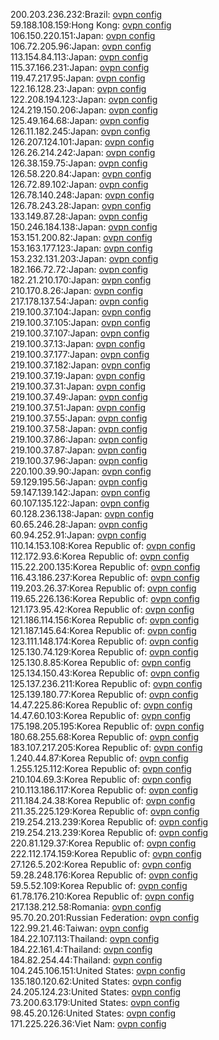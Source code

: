 200.203.236.232:Brazil: [ovpn config](vpn/200_203_236_232.ovpn)  
59.188.108.159:Hong Kong: [ovpn config](vpn/59_188_108_159.ovpn)  
106.150.220.151:Japan: [ovpn config](vpn/106_150_220_151.ovpn)  
106.72.205.96:Japan: [ovpn config](vpn/106_72_205_96.ovpn)  
113.154.84.113:Japan: [ovpn config](vpn/113_154_84_113.ovpn)  
115.37.166.231:Japan: [ovpn config](vpn/115_37_166_231.ovpn)  
119.47.217.95:Japan: [ovpn config](vpn/119_47_217_95.ovpn)  
122.16.128.23:Japan: [ovpn config](vpn/122_16_128_23.ovpn)  
122.208.194.123:Japan: [ovpn config](vpn/122_208_194_123.ovpn)  
124.219.150.206:Japan: [ovpn config](vpn/124_219_150_206.ovpn)  
125.49.164.68:Japan: [ovpn config](vpn/125_49_164_68.ovpn)  
126.11.182.245:Japan: [ovpn config](vpn/126_11_182_245.ovpn)  
126.207.124.101:Japan: [ovpn config](vpn/126_207_124_101.ovpn)  
126.26.214.242:Japan: [ovpn config](vpn/126_26_214_242.ovpn)  
126.38.159.75:Japan: [ovpn config](vpn/126_38_159_75.ovpn)  
126.58.220.84:Japan: [ovpn config](vpn/126_58_220_84.ovpn)  
126.72.89.102:Japan: [ovpn config](vpn/126_72_89_102.ovpn)  
126.78.140.248:Japan: [ovpn config](vpn/126_78_140_248.ovpn)  
126.78.243.28:Japan: [ovpn config](vpn/126_78_243_28.ovpn)  
133.149.87.28:Japan: [ovpn config](vpn/133_149_87_28.ovpn)  
150.246.184.138:Japan: [ovpn config](vpn/150_246_184_138.ovpn)  
153.151.200.82:Japan: [ovpn config](vpn/153_151_200_82.ovpn)  
153.163.177.123:Japan: [ovpn config](vpn/153_163_177_123.ovpn)  
153.232.131.203:Japan: [ovpn config](vpn/153_232_131_203.ovpn)  
182.166.72.72:Japan: [ovpn config](vpn/182_166_72_72.ovpn)  
182.21.210.170:Japan: [ovpn config](vpn/182_21_210_170.ovpn)  
210.170.8.26:Japan: [ovpn config](vpn/210_170_8_26.ovpn)  
217.178.137.54:Japan: [ovpn config](vpn/217_178_137_54.ovpn)  
219.100.37.104:Japan: [ovpn config](vpn/219_100_37_104.ovpn)  
219.100.37.105:Japan: [ovpn config](vpn/219_100_37_105.ovpn)  
219.100.37.107:Japan: [ovpn config](vpn/219_100_37_107.ovpn)  
219.100.37.13:Japan: [ovpn config](vpn/219_100_37_13.ovpn)  
219.100.37.177:Japan: [ovpn config](vpn/219_100_37_177.ovpn)  
219.100.37.182:Japan: [ovpn config](vpn/219_100_37_182.ovpn)  
219.100.37.19:Japan: [ovpn config](vpn/219_100_37_19.ovpn)  
219.100.37.31:Japan: [ovpn config](vpn/219_100_37_31.ovpn)  
219.100.37.49:Japan: [ovpn config](vpn/219_100_37_49.ovpn)  
219.100.37.51:Japan: [ovpn config](vpn/219_100_37_51.ovpn)  
219.100.37.55:Japan: [ovpn config](vpn/219_100_37_55.ovpn)  
219.100.37.58:Japan: [ovpn config](vpn/219_100_37_58.ovpn)  
219.100.37.86:Japan: [ovpn config](vpn/219_100_37_86.ovpn)  
219.100.37.87:Japan: [ovpn config](vpn/219_100_37_87.ovpn)  
219.100.37.96:Japan: [ovpn config](vpn/219_100_37_96.ovpn)  
220.100.39.90:Japan: [ovpn config](vpn/220_100_39_90.ovpn)  
59.129.195.56:Japan: [ovpn config](vpn/59_129_195_56.ovpn)  
59.147.139.142:Japan: [ovpn config](vpn/59_147_139_142.ovpn)  
60.107.135.122:Japan: [ovpn config](vpn/60_107_135_122.ovpn)  
60.128.236.138:Japan: [ovpn config](vpn/60_128_236_138.ovpn)  
60.65.246.28:Japan: [ovpn config](vpn/60_65_246_28.ovpn)  
60.94.252.91:Japan: [ovpn config](vpn/60_94_252_91.ovpn)  
110.14.153.108:Korea Republic of: [ovpn config](vpn/110_14_153_108.ovpn)  
112.172.93.6:Korea Republic of: [ovpn config](vpn/112_172_93_6.ovpn)  
115.22.200.135:Korea Republic of: [ovpn config](vpn/115_22_200_135.ovpn)  
116.43.186.237:Korea Republic of: [ovpn config](vpn/116_43_186_237.ovpn)  
119.203.26.37:Korea Republic of: [ovpn config](vpn/119_203_26_37.ovpn)  
119.65.226.136:Korea Republic of: [ovpn config](vpn/119_65_226_136.ovpn)  
121.173.95.42:Korea Republic of: [ovpn config](vpn/121_173_95_42.ovpn)  
121.186.114.156:Korea Republic of: [ovpn config](vpn/121_186_114_156.ovpn)  
121.187.145.64:Korea Republic of: [ovpn config](vpn/121_187_145_64.ovpn)  
123.111.148.174:Korea Republic of: [ovpn config](vpn/123_111_148_174.ovpn)  
125.130.74.129:Korea Republic of: [ovpn config](vpn/125_130_74_129.ovpn)  
125.130.8.85:Korea Republic of: [ovpn config](vpn/125_130_8_85.ovpn)  
125.134.150.43:Korea Republic of: [ovpn config](vpn/125_134_150_43.ovpn)  
125.137.236.211:Korea Republic of: [ovpn config](vpn/125_137_236_211.ovpn)  
125.139.180.77:Korea Republic of: [ovpn config](vpn/125_139_180_77.ovpn)  
14.47.225.86:Korea Republic of: [ovpn config](vpn/14_47_225_86.ovpn)  
14.47.60.103:Korea Republic of: [ovpn config](vpn/14_47_60_103.ovpn)  
175.198.205.195:Korea Republic of: [ovpn config](vpn/175_198_205_195.ovpn)  
180.68.255.68:Korea Republic of: [ovpn config](vpn/180_68_255_68.ovpn)  
183.107.217.205:Korea Republic of: [ovpn config](vpn/183_107_217_205.ovpn)  
1.240.44.87:Korea Republic of: [ovpn config](vpn/1_240_44_87.ovpn)  
1.255.125.112:Korea Republic of: [ovpn config](vpn/1_255_125_112.ovpn)  
210.104.69.3:Korea Republic of: [ovpn config](vpn/210_104_69_3.ovpn)  
210.113.186.117:Korea Republic of: [ovpn config](vpn/210_113_186_117.ovpn)  
211.184.24.38:Korea Republic of: [ovpn config](vpn/211_184_24_38.ovpn)  
211.35.225.129:Korea Republic of: [ovpn config](vpn/211_35_225_129.ovpn)  
219.254.213.239:Korea Republic of: [ovpn config](vpn/219_254_213_239.ovpn)  
219.254.213.239:Korea Republic of: [ovpn config](vpn/219_254_213_239.ovpn)  
220.81.129.37:Korea Republic of: [ovpn config](vpn/220_81_129_37.ovpn)  
222.112.174.159:Korea Republic of: [ovpn config](vpn/222_112_174_159.ovpn)  
27.126.5.202:Korea Republic of: [ovpn config](vpn/27_126_5_202.ovpn)  
59.28.248.176:Korea Republic of: [ovpn config](vpn/59_28_248_176.ovpn)  
59.5.52.109:Korea Republic of: [ovpn config](vpn/59_5_52_109.ovpn)  
61.78.176.210:Korea Republic of: [ovpn config](vpn/61_78_176_210.ovpn)  
217.138.212.58:Romania: [ovpn config](vpn/217_138_212_58.ovpn)  
95.70.20.201:Russian Federation: [ovpn config](vpn/95_70_20_201.ovpn)  
122.99.21.46:Taiwan: [ovpn config](vpn/122_99_21_46.ovpn)  
184.22.107.113:Thailand: [ovpn config](vpn/184_22_107_113.ovpn)  
184.22.161.4:Thailand: [ovpn config](vpn/184_22_161_4.ovpn)  
184.82.254.44:Thailand: [ovpn config](vpn/184_82_254_44.ovpn)  
104.245.106.151:United States: [ovpn config](vpn/104_245_106_151.ovpn)  
135.180.120.62:United States: [ovpn config](vpn/135_180_120_62.ovpn)  
24.205.124.23:United States: [ovpn config](vpn/24_205_124_23.ovpn)  
73.200.63.179:United States: [ovpn config](vpn/73_200_63_179.ovpn)  
98.45.20.126:United States: [ovpn config](vpn/98_45_20_126.ovpn)  
171.225.226.36:Viet Nam: [ovpn config](vpn/171_225_226_36.ovpn)  
